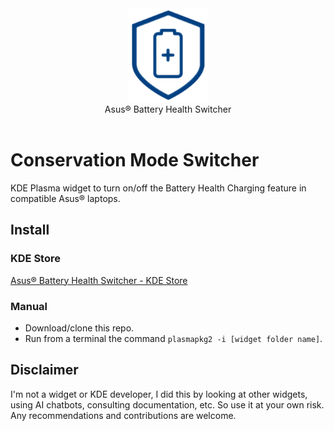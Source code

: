 <div align="center">
<picture>
  <source media="(prefers-color-scheme: dark)" srcset="logo.png">
  <img alt="Logo" src="logo.png" height="150px">
</picture>
<br>
Asus® Battery Health Switcher
</div>
<br>

# Conservation Mode Switcher
KDE Plasma widget to turn on/off the Battery Health Charging feature in compatible Asus® laptops.

## Install

### KDE Store
[Asus® Battery Health Switcher - KDE Store](TODO)

### Manual
- Download/clone this repo.
- Run from a terminal the command `plasmapkg2 -i [widget folder name]`.

## Disclaimer
I'm not a widget or KDE developer, I did this by looking at other widgets, using AI chatbots, consulting documentation, etc. So use it at your own risk.
Any recommendations and contributions are welcome.
